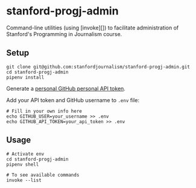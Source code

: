 # stanford-progj-admin

Command-line utilities (using [invoke][]) to facilitate
administration of Stanford's Programming in Journalism course.

## Setup

```
git clone git@github.com:stanfordjournalism/stanford-progj-admin.git
cd stanford-progj-admin
pipenv install
```

Generate a [personal GitHub personal API token](https://github.com/settings/tokens).

Add your API token and GitHub username to `.env` file:

```
# Fill in your own info here
echo GITHUB_USER=your_username >> .env
echo GITHUB_API_TOKEN=your_api_token >> .env
```

## Usage

```
# Activate env
cd stanford-progj-admin
pipenv shell

# To see available commands
invoke --list
```
